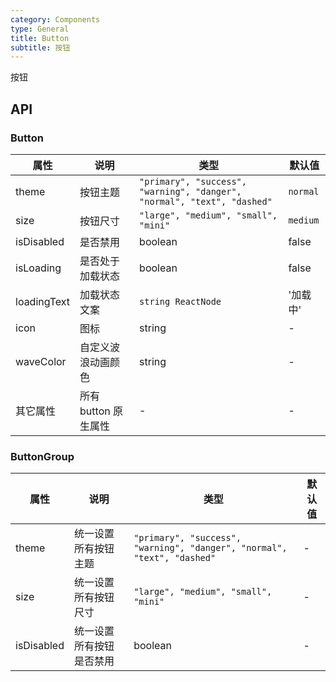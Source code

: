 ```yaml
---
category: Components
type: General
title: Button
subtitle: 按钮
---
```


按钮

## API

### Button

| 属性        | 说明                 | 类型                                                                    | 默认值   |
| ----------- | -------------------- | ----------------------------------------------------------------------- | -------- |
| theme       | 按钮主题             | `"primary", "success", "warning", "danger", "normal", "text", "dashed"` | `normal` |
| size        | 按钮尺寸             | `"large", "medium", "small", "mini"`                                    | `medium` |
| isDisabled  | 是否禁用             | boolean                                                                 | false    |
| isLoading   | 是否处于加载状态     | boolean                                                                 | false    |
| loadingText | 加载状态文案         | `string ReactNode`                                                      | '加载中' |
| icon        | 图标                 | string                                                                  | -        |
| waveColor   | 自定义波浪动画颜色   | string                                                                  | -        |
| 其它属性    | 所有 button 原生属性 | -                                                                       | -        |

### ButtonGroup

| 属性       | 说明                     | 类型                                                                    | 默认值 |
| ---------- | ------------------------ | ----------------------------------------------------------------------- | ------ |
| theme      | 统一设置所有按钮主题     | `"primary", "success", "warning", "danger", "normal", "text", "dashed"` | -      |
| size       | 统一设置所有按钮尺寸     | `"large", "medium", "small", "mini"`                                    | -      |
| isDisabled | 统一设置所有按钮是否禁用 | boolean                                                                 | -      |
